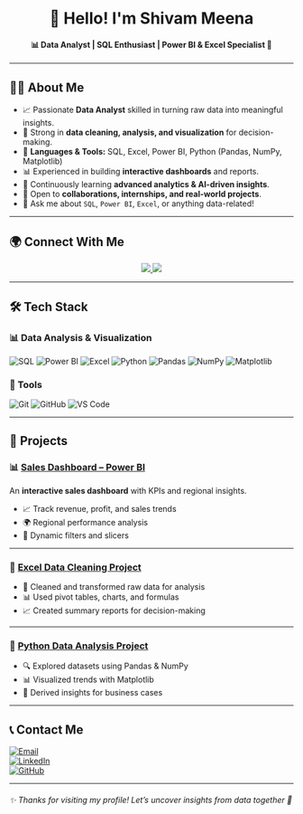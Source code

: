 <div align="center">
 
# 👋 Hello! I'm Shivam Meena  

#### 📊 Data Analyst | SQL Enthusiast | Power BI & Excel Specialist 🚀  
---
</div>

## 👨‍💻 About Me  

- 📈 Passionate **Data Analyst** skilled in turning raw data into meaningful insights.  
- 🎯 Strong in **data cleaning, analysis, and visualization** for decision-making.  
- 🔧 **Languages & Tools:** SQL, Excel, Power BI, Python (Pandas, NumPy, Matplotlib)  
- 📊 Experienced in building **interactive dashboards** and reports.  
- 🌱 Continuously learning **advanced analytics & AI-driven insights**.  
- 🤝 Open to **collaborations, internships, and real-world projects**.  
- 💬 Ask me about `SQL`, `Power BI`, `Excel`, or anything data-related!  

---

## 🌍 Connect With Me  

<p align="center">
  <a href="https://www.linkedin.com/in/contact-shivam-meena/" target="_blank">
    <img src="https://img.shields.io/badge/LINKEDIN-0077B5?style=for-the-badge&logo=linkedin&logoColor=white" />
  </a>
  <a href="mailto:shivammeena843@gmail.com" target="_blank">
    <img src="https://img.shields.io/badge/EMAIL-D14836?style=for-the-badge&logo=gmail&logoColor=white" />
  </a>
</p>

---

## 🛠️ Tech Stack  

### 📊 Data Analysis & Visualization  
![SQL](https://img.shields.io/badge/SQL-336791?style=flat&logo=postgresql&logoColor=white)
![Power BI](https://img.shields.io/badge/Power%20BI-F2C811?style=flat&logo=power-bi&logoColor=black)
![Excel](https://img.shields.io/badge/Excel-217346?style=flat&logo=microsoft-excel&logoColor=white)
![Python](https://img.shields.io/badge/Python-3776AB?style=flat&logo=python&logoColor=white)
![Pandas](https://img.shields.io/badge/Pandas-150458?style=flat&logo=pandas&logoColor=white)
![NumPy](https://img.shields.io/badge/NumPy-013243?style=flat&logo=numpy&logoColor=white)
![Matplotlib](https://img.shields.io/badge/Matplotlib-003B57?style=flat&logo=plotly&logoColor=white)

### 🧪 Tools  
![Git](https://img.shields.io/badge/Git-F05032?style=flat&logo=git&logoColor=white)
![GitHub](https://img.shields.io/badge/GitHub-181717?style=flat&logo=github&logoColor=white)
![VS Code](https://img.shields.io/badge/VSCode-007ACC?style=flat&logo=visual-studio-code&logoColor=white)

---

## 🚀 Projects  

### 📊 [Sales Dashboard – Power BI](#)  
An **interactive sales dashboard** with KPIs and regional insights.  
- 📈 Track revenue, profit, and sales trends  
- 🌍 Regional performance analysis  
- 🧩 Dynamic filters and slicers  

---

### 📑 [Excel Data Cleaning Project](#)  
- 🧹 Cleaned and transformed raw data for analysis  
- 📊 Used pivot tables, charts, and formulas  
- 📈 Created summary reports for decision-making  

---

### 🐍 [Python Data Analysis Project](#)  
- 🔍 Explored datasets using Pandas & NumPy  
- 📊 Visualized trends with Matplotlib  
- 🎯 Derived insights for business cases  

---



## 📞 Contact Me  

[![Email](https://img.shields.io/badge/Email-D14836?style=for-the-badge&logo=gmail&logoColor=white)](mailto:shivammeena843@gmail.com)  
[![LinkedIn](https://img.shields.io/badge/LinkedIn-0A66C2?style=for-the-badge&logo=linkedin&logoColor=white)](https://www.linkedin.com/in/contact-shivam-meena/)  
[![GitHub](https://img.shields.io/badge/GitHub-171515?style=for-the-badge&logo=github&logoColor=white)](https://github.com/shivammeena843-coder)  

---

###### ✨ Thanks for visiting my profile! Let’s uncover insights from data together 🚀  
